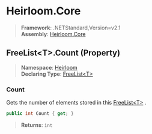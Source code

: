 # Heirloom.Core

> **Framework**: .NETStandard,Version=v2.1  
> **Assembly**: [Heirloom.Core][0]

## FreeList\<T>.Count (Property)

> **Namespace**: [Heirloom][0]  
> **Declaring Type**: [FreeList\<T>][1]

### Count

Gets the number of elements stored in this [FreeList\<T>][1] .

```cs
public int Count { get; }
```

> **Returns**: `int`

[0]: ../../../Heirloom.Core.md
[1]: ../FreeList[T].md
